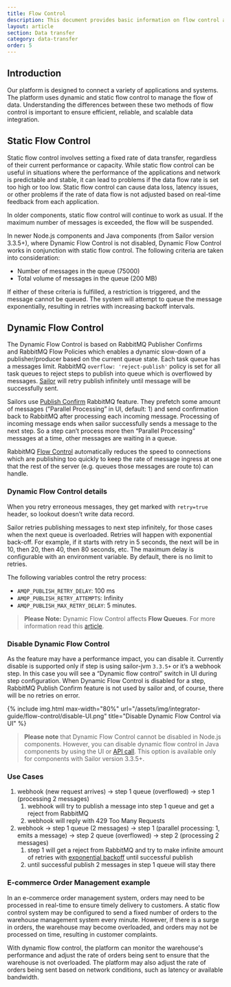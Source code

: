 ```yaml
---
title: Flow Control
description: This document provides basic information on flow control and differences between dynamic and static flow control.
layout: article
section: Data transfer
category: data-transfer
order: 5
---
```


## Introduction

Our platform is designed to connect a variety of applications and systems. The platform uses dynamic and static flow control to manage the flow of data. Understanding the differences between these two methods of flow control is important to ensure efficient, reliable, and scalable data integration.

## Static Flow Control

Static flow control involves setting a fixed rate of data transfer, regardless of their current performance or capacity. While static flow control can be useful in situations where the performance of the applications and network is predictable and stable, it can lead to problems if the data flow rate is set too high or too low. Static flow control can cause data loss, latency issues, or other problems if the rate of data flow is not adjusted based on real-time feedback from each application.

In older components, static flow control will continue to work as usual. If the maximum number of messages is exceeded, the flow will be suspended.

In newer Node.js components and Java components (from Sailor version 3.3.5+), where Dynamic Flow Control is not disabled, Dynamic Flow Control works in conjunction with static flow control. The following criteria are taken into consideration:

* Number of messages in the queue (75000)
* Total volume of messages in the queue (200 MB)

If either of these criteria is fulfilled, a restriction is triggered, and the message cannot be queued. The system will attempt to queue the message exponentially, resulting in retries with increasing backoff intervals.

## Dynamic Flow Control

The Dynamic Flow Control is based on RabbitMQ Publisher Confirms and RabbitMQ Flow Policies which enables a dynamic slow-down of a publisher/producer based on the current queue state. Each task queue has a messages limit. RabbitMQ `overflow: 'reject-publish'` policy is set for all task queues to reject steps to publish into queue which is overflowed by messages. [Sailor](/references/sailor-compatibility-matrix) will retry publish infinitely until message will be successfully sent.

Sailors use [Publish Confirm](https://www.rabbitmq.com/confirms.html) RabbitMQ feature. They prefetch some amount of messages (”Parallel Processing” in UI, default: 1) and send confirmation back to RabbitMQ  after processing each incoming message. Processing of incoming message ends when sailor successfully sends a message to the next step. So a step can’t process more then “Parallel Processing” messages at a time, other messages are waiting in a queue.

RabbitMQ [Flow Control](https://www.rabbitmq.com/flow-control.html) automatically reduces the speed to connections which are publishing too quickly to keep the rate of message ingress at one that the rest of the server (e.g. queues those messages are route to) can handle.

### Dynamic Flow Control details

When you retry erroneous messages, they get marked with `retry=true` header, so lookout doesn’t write data record.

Sailor retries publishing messages to next step infinitely, for those cases when the next queue is overloaded. Retries will happen with exponential back-off. For example, if it starts with retry in 5 seconds, the next will be in 10, then 20, then 40, then 80 seconds, etc. The maximum delay is configurable with an environment variable. By default, there is no limit to retries.

The following variables control the retry process:

*  `AMQP_PUBLISH_RETRY_DELAY`: 100 ms
*  `AMQP_PUBLISH_RETRY_ATTEMPTS`: Infinity
*  `AMQP_PUBLISH_MAX_RETRY_DELAY`: 5 minutes.

> **Please Note:** Dynamic Flow Control affects **Flow Queues**. For more information read this [article](/guides/platform-behavior.html#messaging-queue-limits).

### Disable Dynamic Flow Control

As the feature may have a performance impact, you can disable it. Currently disable is supported only if step is using sailor-jvm `3.3.5+` or it’s a webhook step. In this case you will see a “Dynamic flow control” switch in UI during step configuration. When Dynamic Flow Control is disabled for a step, RabbitMQ Publish Confirm feature is not used by sailor and, of course, there will be no retries on error.

{% include img.html max-width="80%" url="/assets/img/integrator-guide/flow-control/disable-UI.png" title="Disable Dynamic Flow Control via UI" %}

> **Please note** that Dynamic Flow Control cannot be disabled in Node.js components. However, you can disable dynamic flow control in Java components by using the UI or [API call]({{site.data.tenant.apiDocsUri}}/v2#/flows/patch_flows__flow_id_). This option is available only for components with Sailor version 3.3.5+.

### Use Cases

1. webhook (new request arrives) → step 1 queue (overflowed) → step 1 (processing 2 messages)
    1. webhook will try to publish a message into step 1 queue and get a reject from RabbitMQ
    2. webhook will reply with 429 Too Many Requests
2. webhook → step 1 queue (2 messages) → step 1 (parallel processing: 1, emits a message) → step 2 queue (overflowed) → step 2 (processing 2 messages)
    1. step 1 will get a reject from RabbitMQ and try to make infinite amount of retries with [exponential backoff](https://en.wikipedia.org/wiki/Exponential_backoff) until successful publish
    2. until successful publish 2 messages in step 1 queue will stay there

### E-commerce Order Management example

In an e-commerce order management system, orders may need to be processed in real-time to ensure timely delivery to customers. A static flow control system may be configured to send a fixed number of orders to the warehouse management system every minute. However, if there is a surge in orders, the warehouse may become overloaded, and orders may not be processed on time, resulting in customer complaints.

With dynamic flow control, the platform can monitor the warehouse's performance and adjust the rate of orders being sent to ensure that the warehouse is not overloaded. The platform may also adjust the rate of orders being sent based on network conditions, such as latency or available bandwidth.
